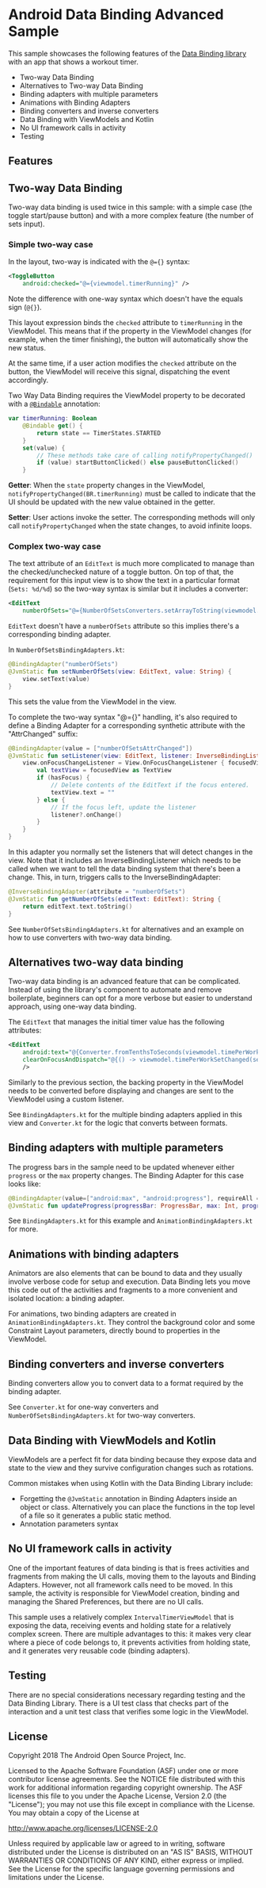 Android Data Binding Advanced Sample
=============================================

This sample showcases the following features
of the [Data Binding library](https://developer.android.com/topic/libraries/data-binding/index.html)
with an app that shows a workout timer.

 * Two-way Data Binding
 * Alternatives to Two-way Data Binding
 * Binding adapters with multiple parameters
 * Animations with Binding Adapters
 * Binding converters and inverse converters
 * Data Binding with ViewModels and Kotlin
 * No UI framework calls in activity
 * Testing

Features
--------

## Two-way Data Binding

Two-way data binding is used twice in this sample: with a simple case (the toggle start/pause
button) and with a more complex feature (the number of sets input).

### Simple two-way case

In the layout, two-way is indicated with the `@={}` syntax:

```xml
<ToggleButton
    android:checked="@={viewmodel.timerRunning}" />
```

Note the difference with one-way syntax which doesn't have the equals sign (`@{}`).

This layout expression binds the `checked` attribute to `timerRunning` in the ViewModel.
This means that if the property in the ViewModel changes (for example, when the timer finishing),
the button will automatically show the new status.

At the same time, if a user action modifies the `checked` attribute on the button, the ViewModel
will receive this signal, dispatching the event accordingly.

Two Way Data Binding requires the ViewModel property to be decorated with a [`@Bindable`](https://developer.android.com/reference/android/databinding/Bindable.html) annotation:

```kotlin
var timerRunning: Boolean
    @Bindable get() {
        return state == TimerStates.STARTED
    }
    set(value) {
        // These methods take care of calling notifyPropertyChanged()
        if (value) startButtonClicked() else pauseButtonClicked()
    }
```

**Getter**: When the `state` property changes in the ViewModel, `notifyPropertyChanged(BR.timerRunning)` must be
called to indicate that the UI should be updated with the new value obtained in the getter.

**Setter**: User actions invoke the setter. The corresponding methods will only call `notifyPropertyChanged`
when the state changes, to avoid infinite loops.

### Complex two-way case

The text attribute of an `EditText` is much more complicated to manage than the checked/unchecked
nature of a toggle button. On top of that, the requirement for this input view is to show the text
in a particular format (`Sets: %d/%d`) so the two-way syntax is similar but it includes a converter:

```xml
<EditText
    numberOfSets="@={NumberOfSetsConverters.setArrayToString(viewmodel.numberOfSets)}" />
```

`EditText` doesn't have a `numberOfSets` attribute so this implies there's a corresponding binding adapter.

In `NumberOfSetsBindingAdapters.kt`:

```kotlin
@BindingAdapter("numberOfSets")
@JvmStatic fun setNumberOfSets(view: EditText, value: String) {
    view.setText(value)
}
```

This sets the value from the ViewModel in the view.

To complete the two-way syntax "@={}" handling, it's also required to define a Binding Adapter
for a corresponding synthetic attribute with the "AttrChanged" suffix:

```kotlin
@BindingAdapter(value = ["numberOfSetsAttrChanged"])
@JvmStatic fun setListener(view: EditText, listener: InverseBindingListener?) {
    view.onFocusChangeListener = View.OnFocusChangeListener { focusedView, hasFocus ->
        val textView = focusedView as TextView
        if (hasFocus) {
            // Delete contents of the EditText if the focus entered.
            textView.text = ""
        } else {
            // If the focus left, update the listener
            listener?.onChange()
        }
    }
}
```

In this adapter you normally set the listeners that will detect changes in the view. Note that it
includes an InverseBindingListener which needs to be called when we want to tell the data binding
system that there's been a change. This, in turn, triggers calls to the InverseBindingAdapter:

```kotlin
@InverseBindingAdapter(attribute = "numberOfSets")
@JvmStatic fun getNumberOfSets(editText: EditText): String {
    return editText.text.toString()
}
```

See `NumberOfSetsBindingAdapters.kt` for alternatives and an example on how to use converters
with two-way data binding.

## Alternatives two-way data binding

Two-way data binding is an advanced feature that can be complicated. Instead of using the library's
component to automate and remove boilerplate, beginners can opt for a more verbose but easier to
understand approach, using one-way data binding.

The `EditText` that manages the initial timer value has the following attributes:

```xml
<EditText
    android:text="@{Converter.fromTenthsToSeconds(viewmodel.timePerWorkSet)}"
    clearOnFocusAndDispatch="@{() -> viewmodel.timePerWorkSetChanged(setWorkTime.getText())}"
    />
```

Similarly to the previous section, the backing property in the ViewModel needs to be converted
before displaying and changes are sent to the ViewModel using a custom listener.

See `BindingAdapters.kt` for the multiple binding adapters applied in this view and `Converter.kt`
for the logic that converts between formats.

## Binding adapters with multiple parameters

The progress bars in the sample need to be updated whenever either `progress` or the `max` property
changes. The Binding Adapter for this case looks like:

```kotlin
@BindingAdapter(value=["android:max", "android:progress"], requireAll = true)
@JvmStatic fun updateProgress(progressBar: ProgressBar, max: Int, progress: Int) ...

```

See `BindingAdapters.kt` for this example and `AnimationBindingAdapters.kt` for more.

## Animations with binding adapters

Animators are also elements that can be bound to data and they usually involve verbose code for
setup and execution. Data Binding lets you move this code out of the activities and fragments to
a more convenient and isolated location: a binding adapter.

For animations, two binding adapters are created in `AnimationBindingAdapters.kt`. They control
the background color and some Constraint Layout parameters, directly bound to properties in the
ViewModel.

## Binding converters and inverse converters

Binding converters allow you to convert data to a format required by the binding adapter.

See `Converter.kt` for one-way converters and `NumberOfSetsBindingAdapters.kt` for two-way
converters.

## Data Binding with ViewModels and Kotlin

ViewModels are a perfect fit for data binding because they expose data and state to the view and
they survive configuration changes such as rotations.

Common mistakes when using Kotlin with the Data Binding Library include:
 * Forgetting the `@JvmStatic` annotation in Binding Adapters inside an object or class.
Alternatively you can place the functions in the top level of a file so it generates a public static
method.
 * Annotation parameters syntax

## No UI framework calls in activity

One of the important features of data binding is that is frees activities and fragments from making
the UI calls, moving them to the layouts and Binding Adapters. However, not all
framework calls need to be moved.
In this sample, the activity is responsible for ViewModel creation, binding and
managing the Shared Preferences, but there are no UI calls.

This sample uses a relatively complex `IntervalTimerViewModel` that is exposing the data, receiving
events and holding state for a relatively complex screen. There are multiple advantages to this:
it makes very clear where a piece of code belongs to, it prevents activities from holding state,
and it generates very reusable code (binding adapters).

## Testing

There are no special considerations necessary regarding testing and the Data Binding Library.
There is a UI test class that checks part of the interaction and a unit test class that
verifies some logic in the ViewModel.

License
--------

Copyright 2018 The Android Open Source Project, Inc.

Licensed to the Apache Software Foundation (ASF) under one or more contributor
license agreements.  See the NOTICE file distributed with this work for
additional information regarding copyright ownership.  The ASF licenses this
file to you under the Apache License, Version 2.0 (the "License"); you may not
use this file except in compliance with the License.  You may obtain a copy of
the License at

http://www.apache.org/licenses/LICENSE-2.0

Unless required by applicable law or agreed to in writing, software
distributed under the License is distributed on an "AS IS" BASIS, WITHOUT
WARRANTIES OR CONDITIONS OF ANY KIND, either express or implied.  See the
License for the specific language governing permissions and limitations under
the License.
